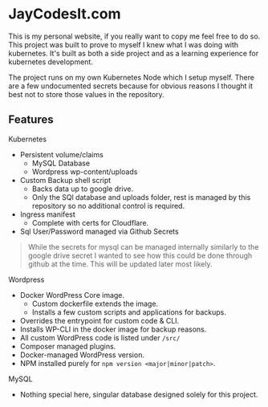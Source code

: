 # JayCodesIt.com
This is my personal website, if you really want to copy me feel free to do so.
This project was built to prove to myself I knew what I was doing with
kubernetes. It's built as both a side project and as a learning experience for
kubernetes development.

The project runs on my own Kubernetes Node which I setup myself. There are a few
undocumented secrets because for obvious reasons I thought it best not to store
those values in the repository.

## Features

Kubernetes
* Persistent volume/claims
  * MySQL Database
  * Wordpress wp-content/uploads
* Custom Backup shell script
  * Backs data up to google drive.
  * Only the SQl database and uploads folder, rest is managed by this repository so no additional control is required.
* Ingress manifest
  * Complete with certs for Cloudflare.
* Sql User/Password managed via Github Secrets

> While the secrets for mysql can be managed internally similarly to the google drive secret
> I wanted to see how this could be done through github at the time. This will be updated later most likely.

Wordpress
* Docker WordPress Core image.
  * Custom dockerfile extends the image.
  * Installs a few custom scripts and applications for backups.
* Overrides the entrypoint for custom code & CLI.
* Installs WP-CLI in the docker image for backup reasons.
* All custom WordPress code is listed under `/src/`
* Composer managed plugins.
* Docker-managed WordPress version.
* NPM installed purely for `npm version <major|minor|patch>`.

MySQL
* Nothing special here, singular database designed solely for this project.
